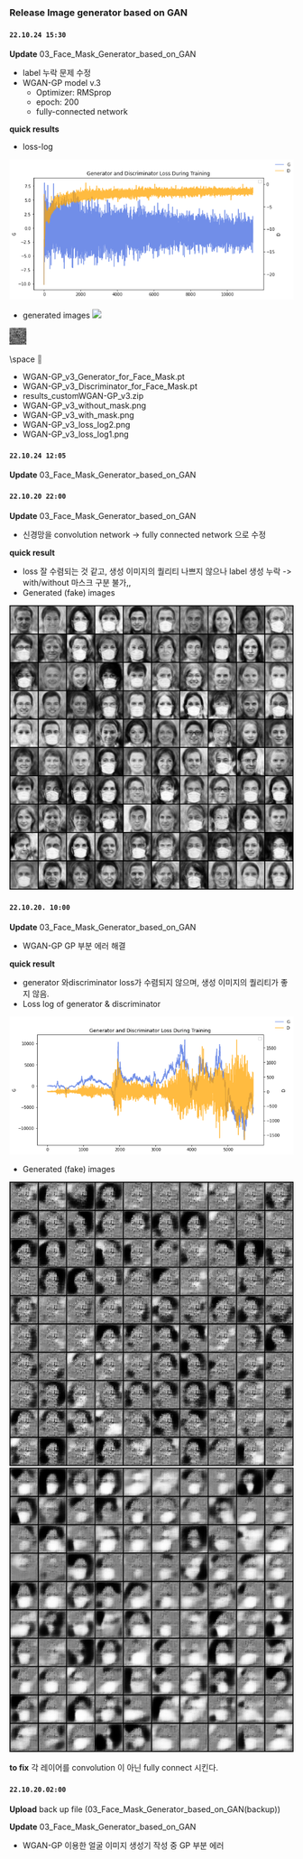 ### Release Image generator based on GAN

#### `22.10.24 15:30`

**Update** 03_Face_Mask_Generator_based_on_GAN
- label 누락 문제 수정
- WGAN-GP model v.3
	- Optimizer: RMSprop
	- epoch: 200
	- fully-connected network

**quick results**
- loss-log 

<img src="https://github.com/JiwooKimm/CNUSW22_Project01_ImageClassifier/blob/master/03_ImageGenerator_GAN/figures/WGAN-GP_v3_loss_log1.png">

- generated images
 <img src="https:/
	/github.com/JiwooKimm/CNUSW22_Project01_ImageClassifier/blob/master/03_ImageGenerator_GAN/figures/WGAN-GP_v3_with_mask.png" width= "30">

<img src="https://github.com/JiwooKimm/CNUSW22_Project01_ImageClassifier/blob/master/03_ImageGenerator_GAN/figures/WGAN-GP_v3_without_mask.png" width= "30">


\space <span style="color: gray"> 📎 
- WGAN-GP_v3_Generator_for_Face_Mask.pt
- WGAN-GP_v3_Discriminator_for_Face_Mask.pt
- results_customWGAN-GP_v3.zip
- WGAN-GP_v3_without_mask.png
- WGAN-GP_v3_with_mask.png
- WGAN-GP_v3_loss_log2.png
- WGAN-GP_v3_loss_log1.png
</span>

#### `22.10.24 12:05`
**Update** 03_Face_Mask_Generator_based_on_GAN
#### `22.10.20 22:00`

**Update** 03_Face_Mask_Generator_based_on_GAN
- 신경망을 convolution network -> fully connected network 으로 수정

**quick result**
- loss 잘 수렴되는 것 같고, 생성 이미지의 퀄리티 나쁘지 않으나 label 생성 누락 -> with/without 마스크 구분 불가,,
- Generated (fake) images
<img src="https://github.com/JiwooKimm/CNUSW22_Project01_ImageClassifier/blob/master/03_ImageGenerator_GAN/figures/WGAN-GP_face_nolabel.png">



#### `22.10.20. 10:00`

**Update** 03_Face_Mask_Generator_based_on_GAN
- WGAN-GP GP 부분 에러 해결
 
**quick result**
- generator 와discriminator loss가 수렴되지 않으며,
 생성 이미지의 퀄리티가 좋지 않음.
- Loss log of generator & discriminator
<img src="https://github.com/JiwooKimm/CNUSW22_Project01_ImageClassifier/blob/master/03_ImageGenerator_GAN/figures/WGAN-GP_loss_log1_conv.png">

- Generated (fake) images
<img src= "https://github.com/JiwooKimm/CNUSW22_Project01_ImageClassifier/blob/master/03_ImageGenerator_GAN/figures/WGAN-GP_face_maskoff_-_conv.png">

<img src= "https://github.com/JiwooKimm/CNUSW22_Project01_ImageClassifier/blob/master/03_ImageGenerator_GAN/figures/WGAN-GP_face_maskon_-_conv.png">
																		   
**to fix**
각 레이어를 convolution 이 아닌 fully connect 시킨다. 


#### `22.10.20.02:00`

**Upload** back up file (03_Face_Mask_Generator_based_on_GAN(backup))

**Update** 03_Face_Mask_Generator_based_on_GAN 
- WGAN-GP 이용한 얼굴 이미지 생성기 작성 중 GP 부분 에러

	
